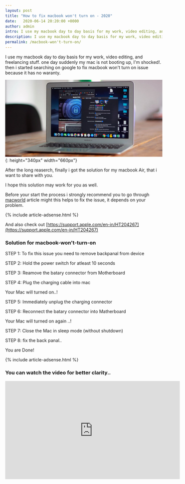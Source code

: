 ```yaml
---
layout: post
title: "How to fix macbook won't turn on - 2020"
date:   2020-06-14 20:20:00 +0000
author: admin
intro: I use my macbook day to day basis for my work, video editing, and freelancing stuff. one day suddenly my mac is not booting up, I'm shocked!. then i started searching on google like macbook won't turn on to fix this issue because it has no waranty.
description: I use my macbook day to day basis for my work, video editing, and freelancing stuff. one day suddenly my mac is not booting up, I'm shocked!. then i started searching on google like macbook won't turn on to fix this issue because it has no waranty.
permalink: /macbook-won't-turn-on/
---
```



I use my macbook day to day basis for my work, video editing, and freelancing stuff. one day suddenly my mac is not booting up, I'm shocked!. then i started searching on google to fix  macbook won't turn on issue because it has no waranty.

![macbook-won't-turn-on](/images/macbook.jpg){: height="340px" width="660px"}

After the long reaserch, finally i got the solution for my macbook Air, that i want to share with you.

I hope this solution may work for you as well.

Before your start the process i strongly recommend you to go through [macworld](https://www.macworld.co.uk/how-to/mac/wont-turn-on-boot-3423817/) article might this helps to fix the issue, it depends on your problem.

{% include article-adsense.html %}

And also check out [https://support.apple.com/en-in/HT204267](https://support.apple.com/en-in/HT204267)

<div id="amzn-assoc-ad-379e3f6d-854e-4ac8-85f5-ed2ca03d6b84"></div><script async src="//z-na.amazon-adsystem.com/widgets/onejs?MarketPlace=US&adInstanceId=379e3f6d-854e-4ac8-85f5-ed2ca03d6b84"></script>

### Solution for macbook-won't-turn-on

STEP 1: To fix this issue you need to remove backpanal from device 

STEP 2: Hold the power switch for atleast 10 seconds

STEP 3: Reamove the batary connector from Motherboard

STEP 4: Plug the charging cable into mac

Your Mac will turned on..!

STEP 5: Immediately unplug the charging connector

STEP 6: Reconnect the batary connector into Matherboard

Your Mac will turned on again ..!

STEP 7: Close the Mac in sleep mode (without shutdown)

STEP 8: fix the back panal..

You are Done!

{% include article-adsense.html %}

### You can watch the video for better clarity..

<div class="video-container">
 <iframe width="560" height="315" src="https://www.youtube.com/embed/TJeYsENNBtg" frameborder="0" allow="accelerometer; autoplay; encrypted-media; gyroscope; picture-in-picture" allowfullscreen></iframe>
</div>




